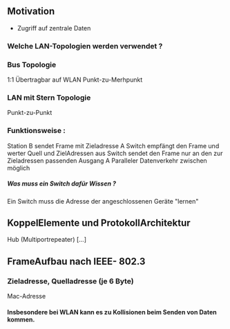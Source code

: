 

## Motivation 
- Zugriff auf zentrale Daten 


### Welche LAN-Topologien werden verwendet ? 

### Bus Topologie 

1:1 Übertragbar auf WLAN 
Punkt-zu-Merhpunkt

###  LAN mit Stern Topologie 
Punkt-zu-Punkt 


### Funktionsweise : 

Station B sendet Frame mit Zieladresse A 
Switch empfängt den Frame und werter Quell und ZielAdressen aus 
Switch sendet den Frame nur an den zur Zieladressen passenden Ausgang A 
Paralleler Datenverkehr zwischen möglich 


##### Was muss ein Switch dafür Wissen ? 

Ein Switch muss die Adresse der angeschlossenen Geräte "lernen"

## KoppelElemente und ProtokollArchitektur 

Hub (Multiportrepeater)
[...]


## FrameAufbau nach IEEE- 802.3

### Zieladresse, Quelladresse (je 6 Byte)
Mac-Adresse


#### Insbesondere bei WLAN kann es zu Kollisionen beim Senden von Daten kommen.








